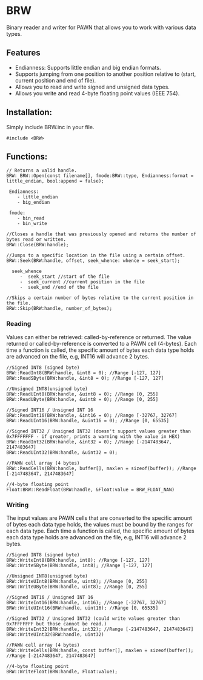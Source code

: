 # BRW
Binary reader and writer for PAWN that allows you to work with various data types.



## Features
 * Endianness: Supports little endian and big endian formats.
 * Supports jumping from one position to another position relative to (start, current position and end of file).
 * Allows you to read and write signed and unsigned data types.
 * Allows you write and read 4-byte floating point values (IEEE 754).
 
 

## Installation:
Simply include BRW.inc in your file.

```pawn
#include <BRW>
```

## Functions:

```pawn
// Returns a valid handle.
BRW: BRW::Open(const filename[], fmode:BRW::type, Endianness:format = little_endian, bool:append = false);
 
 Endianness:
    - little_endian
    - big_endian
    
 fmode:
    - bin_read
    - bin_write
```

```pawn
//Closes a handle that was previously opened and returns the number of bytes read or written.
BRW::Close(BRW:handle);
```


```pawn
//Jumps to a specific location in the file using a certain offset.
BRW::Seek(BRW:handle, offset, seek_whence: whence = seek_start);

  seek_whence
     -  seek_start //start of the file
     -  seek_current //current position in the file
     -  seek_end //end of the file

//Skips a certain number of bytes relative to the current position in the file.
BRW::Skip(BRW:handle, number_of_bytes);
```
### Reading


Values can either be retrieved: called-by-reference or returned. The value returned or called-by-reference is converted to a PAWN cell (4-bytes). 
Each time a function is called, the specific amount of bytes each data type holds are advanced on the file, e.g, INT16 will advance 2 bytes.

```pawn
//Signed INT8 (signed byte)
BRW::ReadInt8(BRW:handle, &int8 = 0); //Range [-127, 127]
BRW::ReadSByte(BRW:handle, &int8 = 0); //Range [-127, 127]

//Unsigned INT8(unsigned byte)
BRW::ReadUInt8(BRW:handle, &uint8 = 0); //Range [0, 255]
BRW::ReadUByte(BRW:handle, &uint8 = 0); //Range [0, 255]

//Signed INT16 / Unsigned INT 16
BRW::ReadInt16(BRW:handle, &int16 = 0); //Range [-32767, 32767]
BRW::ReadUInt16(BRW:handle, &uint16 = 0); //Range [0, 65535]

//Signed INT32 / Unsigned INT32 (doesn't support values greater than 0x7FFFFFFF - if greater, prints a warning with the value in HEX)
BRW::ReadInt32(BRW:handle, &int32 = 0); //Range [-2147483647, 2147483647]
BRW::ReadUInt32(BRW:handle, &uint32 = 0); 

//PAWN cell array (4 bytes)
BRW::ReadCells(BRW:handle, buffer[], maxlen = sizeof(buffer)); //Range [-2147483647, 2147483647]

//4-byte floating point
Float:BRW::ReadFloat(BRW:handle, &Float:value = BRW_FLOAT_NAN)
```


### Writing


The input values are PAWN cells that are converted to the specific amount of bytes each data type holds, the values must be bound by the ranges for each data type.
Each time a function is called, the specific amount of bytes each data type holds are advanced on the file, e.g, INT16 will advance 2 bytes.

```pawn
//Signed INT8 (signed byte)
BRW::WriteInt8(BRW:handle, int8); //Range [-127, 127]
BRW::WriteSByte(BRW:handle, int8); //Range [-127, 127]

//Unsigned INT8(unsigned byte)
BRW::WriteUInt8(BRW:handle, uint8); //Range [0, 255]
BRW::WriteUByte(BRW:handle, uint8); //Range [0, 255]

//Signed INT16 / Unsigned INT 16
BRW::WriteInt16(BRW:handle, int16); //Range [-32767, 32767]
BRW::WriteUInt16(BRW:handle, uint16); //Range [0, 65535]

//Signed INT32 / Unsigned INT32 (could write values greater than 0x7FFFFFFF but those cannot be read.)
BRW::WriteInt32(BRW:handle, int32); //Range [-2147483647, 2147483647]
BRW::WriteUInt32(BRW:handle, uint32)

//PAWN cell array (4 bytes)
BRW::WriteCells(BRW:handle, const buffer[], maxlen = sizeof(buffer)); //Range [-2147483647, 2147483647]

//4-byte floating point
BRW::WriteFloat(BRW:handle, Float:value);

```
